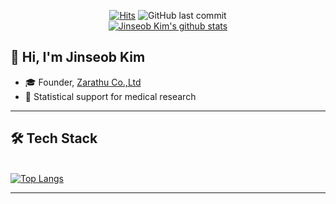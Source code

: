 <div align = center>
  
[![Hits](https://hits.seeyoufarm.com/api/count/incr/badge.svg?url=https%3A%2F%2Fgithub.com%2Fjinseob2kim&count_bg=%2379C83D&title_bg=%23555555&title=hits&edge_flat=true)](https://hits.seeyoufarm.com)
![GitHub last commit](https://img.shields.io/github/last-commit/jinseob2kim/jinseob2kim)
<br>[![Jinseob Kim's github stats](https://github-readme-stats.vercel.app/api?username=jinseob2kim&show_icons=true)](https://github.com/anuraghazra/github-readme-stats) 
</div>

## 👋 Hi, I'm Jinseob Kim

* 🎓 Founder, [Zarathu Co.,Ltd](https://www.zarathu.com)
* 🌱 Statistical support for medical research

**************************
## 🛠 Tech Stack
<br>[![Top Langs](https://github-readme-stats.vercel.app/api/top-langs/?username=jinseob2kim&layout=compact)](https://github.com/anuraghazra/github-readme-stats)
**************************

<!--
**jinseob2kim/jinseob2kim** is a ✨ _special_ ✨ repository because its `README.md` (this file) appears on your GitHub profile.

Here are some ideas to get you started:

- 🔭 I’m currently working on ...
- 🌱 I’m currently learning ...
- 👯 I’m looking to collaborate on ...
- 🤔 I’m looking for help with ...
- 💬 Ask me about ...
- 📫 How to reach me: ...
- 😄 Pronouns: ...
- ⚡ Fun fact: ...
-->
